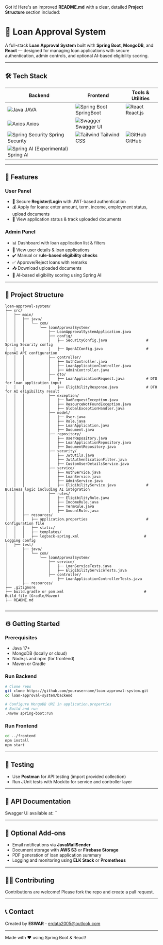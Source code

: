 Got it! Here's an improved **README.md** with a clear, detailed **Project Structure** section included:


# 🚀 Loan Approval System

A full-stack **Loan Approval System** built with **Spring Boot**, **MongoDB**, and **React** — designed for managing loan applications with secure authentication, admin controls, and optional AI-based eligibility scoring.

---

## 🛠️ Tech Stack

| Backend                                   | Frontend                 | Tools & Utilities                  |
|-------------------------------------------|--------------------------|----------------------------------|
| ![Java](https://img.shields.io/badge/Java-ED8B00?logo=java&logoColor=white) JAVA |![Spring Boot](https://img.shields.io/badge/Spring_Boot-6DB33F?logo=spring&logoColor=white) SpringBoot|![React](https://img.shields.io/badge/React-20232A?logo=react&logoColor=61DAFB) React.js | ![Postman](https://img.shields.io/badge/Postman-FF6C37?logo=postman&logoColor=white) Postman | ![MongoDB](https://img.shields.io/badge/MongoDB-47A248?logo=mongodb&logoColor=white) MongoDB    | 
![Axios](https://img.shields.io/badge/Axios-5A29E4?logo=axios&logoColor=white) Axios | ![Swagger](https://img.shields.io/badge/Swagger-85EA2D?logo=swagger&logoColor=black) Swagger UI|
| ![Spring Security](https://img.shields.io/badge/Spring_Security-6DB33F?logo=springsecurity&logoColor=white) Spring Security | ![Tailwind](https://img.shields.io/badge/Tailwind_CSS-38B2AC?logo=tailwind-css&logoColor=white) Tailwind CSS  | ![GitHub](https://img.shields.io/badge/GitHub-181717?logo=github&logoColor=white) GitHub                 |
| ![Spring AI (Experimental)](https://img.shields.io/badge/Spring_AI-6DB33F?logo=spring&logoColor=white) Spring AI  |

---

## 🌟 Features

### User Panel
- 🔐 Secure **Register/Login** with JWT-based authentication
- 💰 Apply for loans: enter amount, term, income, employment status, upload documents
- 📄 View application status & track uploaded documents

### Admin Panel
- 📊 Dashboard with loan application list & filters
- 👤 View user details & loan applications
- ✔️ Manual or **rule-based eligibility checks**
- ✅ Approve/Reject loans with remarks
- 📥 Download uploaded documents
- 🤖  AI-based eligibility scoring using Spring AI 

---

## 📁 Project Structure

```plaintext
loan-approval-system/
├── src/
│   ├── main/
│   │   ├── java/
│   │   │   └── com/
│   │   │       └── loanApprovalSystem/
│   │   │           ├── LoanApprovalSystemApplication.java
│   │   │           ├── config/
│   │   │           │   ├── SecurityConfig.java                  # Spring Security config
│   │   │           │   ├── OpenAIConfig.java                    # OpenAI API configuration
│   │   │           ├── controller/
│   │   │           │   ├── AuthController.java
│   │   │           │   ├── LoanApplicationController.java
│   │   │           │   ├── AdminController.java
│   │   │           ├── dto/
│   │   │           │   ├── LoanApplicationRequest.java          # DTO for loan application input
│   │   │           │   ├── EligibilityResponse.java             # DTO for AI eligibility result
│   │   │           ├── exception/
│   │   │           │   ├── BadRequestException.java
│   │   │           │   ├── ResourceNotFoundException.java
│   │   │           │   ├── GlobalExceptionHandler.java
│   │   │           ├── model/
│   │   │           │   ├── User.java
│   │   │           │   ├── Role.java
│   │   │           │   ├── LoanApplication.java
│   │   │           │   ├── Document.java
│   │   │           ├── repository/
│   │   │           │   ├── UserRepository.java
│   │   │           │   ├── LoanApplicationRepository.java
│   │   │           │   ├── DocumentRepository.java
│   │   │           ├── security/
│   │   │           │   ├── JwtUtils.java
│   │   │           │   ├── JwtAuthenticationFilter.java
│   │   │           │   ├── CustomUserDetailsService.java
│   │   │           ├── service/
│   │   │           │   ├── AuthService.java
│   │   │           │   ├── LoanService.java
│   │   │           │   ├── AdminService.java
│   │   │           │   ├── EligibilityService.java              # Business logic including AI integration
│   │   │           ├── rules/
│   │   │           │   ├── EligibilityRule.java
│   │   │           │   ├── IncomeRule.java
│   │   │           │   ├── TermRule.java
│   │   │           │   ├── AmountRule.java
│   │   ├── resources/
│   │   │   ├── application.properties                           # Configuration file
│   │   │   ├── static/
│   │   │   ├── templates/
│   │   │   ├── logback-spring.xml                              # Logging config
│   ├── test/
│       ├── java/
│       │   └── com/
│       │       └── loanApprovalSystem/
│       │           ├── service/
│       │           │   ├── LoanServiceTests.java
│       │           │   ├── EligibilityServiceTests.java
│       │           ├── controller/
│       │               ├── LoanApplicationControllerTests.java
│       ├── resources/
├── .gitignore
├── build.gradle or pom.xml                                     # Build file (Gradle/Maven)
├── README.md


````

---

## ⚙️ Getting Started

### Prerequisites

* Java 17+
* MongoDB (locally or cloud)
* Node.js and npm (for frontend)
* Maven or Gradle

### Run Backend

```bash
# Clone repo
git clone https://github.com/yourusername/loan-approval-system.git
cd loan-approval-system/backend

# Configure MongoDB URI in application.properties
# Build and run
./mvnw spring-boot:run
```

### Run Frontend

```bash
cd ../frontend
npm install
npm start
```

---

## 🧪 Testing

* Use **Postman** for API testing (import provided collection)
* Run JUnit tests with Mockito for service and controller layer

---

## 📄 API Documentation

Swagger UI available at: ``

---

## 🚀 Optional Add-ons

* Email notifications via **JavaMailSender**
* Document storage with **AWS S3** or **Firebase Storage**
* PDF generation of loan application summary
* Logging and monitoring using **ELK Stack** or **Prometheus**

---

## 👨‍💻 Contributing

Contributions are welcome! Please fork the repo and create a pull request.

---


## 📞 Contact

Created by **ESWAR** - erdata2005@outlook.com

---

Made with ❤️ using Spring Boot & React!

